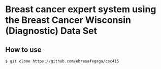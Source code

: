 # Breast cancer expert system using the Breast Cancer Wisconsin (Diagnostic) Data Set


## How to use 

```bash
$ git clone https://github.com/ebresafegaga/csc415
```
